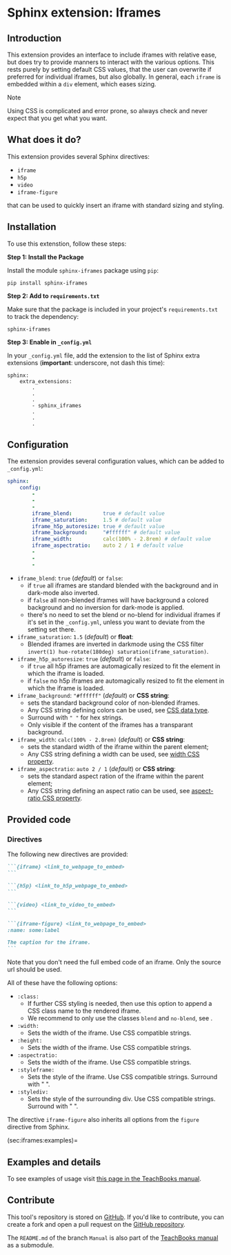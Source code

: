 # Sphinx extension: Iframes

## Introduction

This extension provides an interface to include iframes with relative ease, but does try to provide manners to interact with the various options. This rests purely by setting default CSS values, that the user can overwrite if preferred for individual iframes, but also globally. In general, each `iframe` is embedded within a `div` element, which eases sizing.

> [!NOTE]
> Using CSS is complicated and error prone, so always check and never expect that you get what you want.

## What does it do?

This extension provides several Sphinx directives:

- `iframe`
- `h5p`
- `video`
- `iframe-figure`

 that can be used to quickly insert an iframe with standard sizing and styling.

## Installation
To use this extenstion, follow these steps:

**Step 1: Install the Package**

Install the module `sphinx-iframes` package using `pip`:
```
pip install sphinx-iframes
```
    
**Step 2: Add to `requirements.txt`**

Make sure that the package is included in your project's `requirements.txt` to track the dependency:
```
sphinx-iframes
```

**Step 3: Enable in `_config.yml`**

In your `_config.yml` file, add the extension to the list of Sphinx extra extensions (**important**: underscore, not dash this time):
```
sphinx: 
    extra_extensions:
        .
        .
        .
        - sphinx_iframes
        .
        .
        .
```

## Configuration

The extension provides several configuration values, which can be added to `_config.yml`:

```yaml
sphinx: 
    config:
        -
        -
        -
        iframe_blend:          true # default value
        iframe_saturation:     1.5 # default value
        iframe_h5p_autoresize: true # default value
        iframe_background:     "#ffffff" # default value
        iframe_width:          calc(100% - 2.8rem) # default value
        iframe_aspectratio:    auto 2 / 1 # default value
        -
        -
        -
```

- `iframe_blend`: `true` (_default_) or `false`:
  - if `true` all iframes are standard blended with the background and in dark-mode also inverted.
  - if `false` all non-blended iframes will have background a colored background and no inversion for dark-mode is applied.
  - there's no need to set the blend or no-blend for individual iframes if it's set in the `_config.yml`, unless you want to deviate from the setting set there.
- `iframe_saturation`: `1.5` (_default_) or **float**:
  - Blended iframes are inverted in darkmode using the CSS filter `invert(1) hue-rotate(180deg) saturation(iframe_saturation)`.
- `iframe_h5p_autoresize`: `true` (_default_) or `false`:
  - if `true` all h5p iframes are automagically resized to fit the element in which the iframe is loaded.
  - if `false` no h5p iframes are automagically resized to fit the element in which the iframe is loaded.
- `iframe_background`: `"#ffffff"` (_default_) or **CSS string**:
  - sets the standard background color of non-blended iframes.
  - Any CSS string defining colors can be used, see [<color> CSS data type](https://developer.mozilla.org/en-US/docs/Web/CSS/color_value).
  - Surround with `" "` for hex strings.
  - Only visible if the content of the iframes has a transparant background. 
- `iframe_width`:  `calc(100% - 2.8rem)` (_default_) or **CSS string**:
  - sets the standard width of the iframe within the parent element;
  - Any CSS string defining a width can be used, see [width CSS property](https://developer.mozilla.org/en-US/docs/Web/CSS/width).
- `iframe_aspectratio`: `auto 2 / 1` (_default_) or **CSS string**:
  - sets the standard aspect ration of the iframe within the parent element;
  - Any CSS string defining an aspect ratio can be used, see [aspect-ratio CSS property](https://developer.mozilla.org/en-US/docs/Web/CSS/aspect-ratio).

## Provided code

### Directives

The following new directives are provided:

````md
```{iframe} <link_to_webpage_to_embed>
```
````

````md
```{h5p} <link_to_h5p_webpage_to_embed>
```
````

````md
```{video} <link_to_video_to_embed>
```
````

````md
```{iframe-figure} <link_to_webpage_to_embed>
:name: some:label

The caption for the iframe.
```
````

Note that you don't need the full embed code of an iframe. Only the source url should be used.

All of these have the following options:

- `:class:`
  - If further CSS styling is needed, then use this option to append a CSS class name to the rendered iframe.
  - We recommend to only use the classes `blend` and `no-blend`, see [](sec:iframes:examples).
- `:width:`
  - Sets the width of the iframe. Use CSS compatible strings.
- `:height:`
  - Sets the width of the iframe. Use CSS compatible strings.
- `:aspectratio:`
  - Sets the width of the iframe. Use CSS compatible strings.
- `:styleframe:`
  - Sets the style of the iframe. Use CSS compatible strings. Surround with " ".
- `:stylediv:`
  - Sets the style of the surrounding div. Use CSS compatible strings. Surround with " ".

The directive `iframe-figure` also inherits all options from the `figure` directive from Sphinx.

(sec:iframes:examples)=
## Examples and details

To see examples of usage visit [this page in the TeachBooks manual](https://teachbooks.io/manual/external/Sphinx-Iframes/README.html).

## Contribute

This tool's repository is stored on [GitHub](https://github.com/TeachBooks/sphinx-iframes). If you'd like to contribute, you can create a fork and open a pull request on the [GitHub repository](https://github.com/TeachBooks/sphinx-iframes).

The `README.md` of the branch `Manual` is also part of the [TeachBooks manual](https://teachbooks.io/manual/intro.html) as a submodule.

